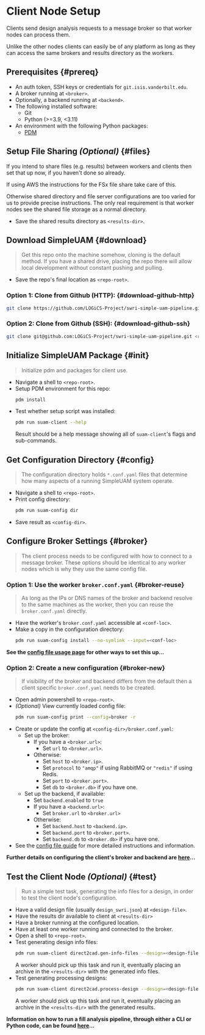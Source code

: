 # Client Node Setup

Clients send design analysis requests to a message broker so that worker
nodes can process them.

Unlike the other nodes clients can easily be of any platform as long as they
can access the same brokers and results directory as the workers.

## Prerequisites {#prereq}

- An auth token, SSH keys or credentials for `git.isis.vanderbilt.edu`.
- A broker running at `<broker>`.
- Optionally, a backend running at `<backend>`.
- The following installed software:
    - Git
    - Python (>=3.9, <3.11)
- An environment with the following Python packages:
    - [PDM](https://pdm.fming.dev/latest/)

## Setup File Sharing *(Optional)* {#files}

If you intend to share files (e.g. results) between workers and clients then
set that up now, if you haven't done so already.

If using AWS the instructions for the FSx file share take care of this.

Otherwise shared directory and file server configurations are too varied for us
to provide precise instructions.
The only real requirement is that worker nodes see the shared file storage as
a normal directory.

- Save the shared results directory as `<results-dir>`.

## Download SimpleUAM {#download}

> Get this repo onto the machine somehow, cloning is the default method.
> If you have a shared drive, placing the repo there will allow local development
> without constant pushing and pulling.

- Save the repo's final location as `<repo-root>`.

### **Option 1:** Clone from Github (HTTP): {#download-github-http}

```bash
git clone https://github.com/LOGiCS-Project/swri-simple-uam-pipeline.git <repo-root>
```

### **Option 2:** Clone from Github (SSH): {#download-github-ssh}

```bash
git clone git@github.com:LOGiCS-Project/swri-simple-uam-pipeline.git <repo-root>
```

## Initialize SimpleUAM Package {#init}

> Initialize pdm and packages for client use.

- Navigate a shell to `<repo-root>`.
- Setup PDM environment for this repo:
  ```bash
  pdm install
  ```
- Test whether setup script was installed:
  ```bash
  pdm run suam-client --help
  ```
  Result should be a help message showing all of `suam-client`'s flags and
  sub-commands.

## Get Configuration Directory {#config}

> The configuration directory holds `*.conf.yaml` files that determine how
> many aspects of a running SimpleUAM system operate.

- Navigate a shell to `<repo-root>`.
- Print config directory:
  ```bash
  pdm run suam-config dir
  ```
- Save result as `<config-dir>`.

## Configure Broker Settings {#broker}

> The client process needs to be configured with how to connect to a
> message broker.
> These options should be identical to any worker nodes which is why they
> use the same config file.

### **Option 1:** Use the worker `broker.conf.yaml` {#broker-reuse}

> As long as the IPs or DNS names of the broker and backend resolve to the
> same machines as the worker, then you can reuse the `broker.conf.yaml`
> directly.

- Have the worker's `broker.conf.yaml` accessible at `<conf-loc>`.
- Make a copy in the configuration directory:
  ```bash
  pdm run suam-config install --no-symlink --input=<conf-loc>
  ```

**See the [config file usage page](../../usage/config#cli-install) for other
ways to set this up...**

### **Option 2**: Create a new configuration {#broker-new}

> If visibility of the broker and backend differs from the default then
> a client specific `broker.conf.yaml` needs to be created.

- Open admin powershell to `<repo-root>`.
- *(Optional)* View currently loaded config file:
  ```bash
  pdm run suam-config print --config=broker -r
  ```
- Create or update the config at `<config-dir>/broker.conf.yaml`:
    - Set up the broker:
        - If you have a `<broker.url>`:
            - Set `url` to `<broker.url>`.
        - Otherwise:
            - Set `host` to `<broker.ip>`.
            - Set `protocol` to `"amqp"` if using RabbitMQ or `"redis"` if
              using Redis.
            - Set `port` to `<broker.port>`.
            - Set `db` to `<broker.db>` if you have one.
    - Set up the backend, if available:
        - Set `backend.enabled` to `true`
        - If you have a `<backend.url>`:
            - Set `broker.url` to `<broker.url>`
        - Otherwise:
            - Set `backend.host` to `<backend.ip>`.
            - Set `backend.port` to `<broker.port>`.
            - Set `backend.db` to `<broker.db>` if you have one.
- See the [config file guide](../../usage/config#files-broker) for more detailed
  instructions and information.

**Further details on configuring the client's broker and backend are
[here](../usage/clients.md)...**

## Test the Client Node *(Optional)* {#test}

> Run a simple test task, generating the info files for a design, in order to
> test the client node's configuration.

- Have a valid design file (usually `design_swri.json`) at `<design-file>`.
- Have the results dir available to client at `<results-dir>`
- Have a broker running at the configured location.
- Have at least one worker running and connected to the broker.
- Open a shell to `<repo-root>`.
- Test generating design info files:
  ```bash
  pdm run suam-client direct2cad.gen-info-files --design=<design-file> --results=<results-dir>
  ```
  A worker should pick up this task and run it, eventually placing an archive
  in the `<results-dir>` with the generated info files.
- Test generating processing designs:
  ```bash
  pdm run suam-client direct2cad.process-design --design=<design-file> --results=<results-dir>
  ```
  A worker should pick up this task and run it, eventually placing an archive
  in the `<results-dir>` with the generated results.


**Information on how to run a fill analysis pipeline, through either a
CLI or Python code, can be found [here](../usage/clients.md)...**
